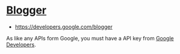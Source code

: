 # [Blogger](https://www.blogger.com)

* <https://developers.google.com/blogger>

As like any APIs form Google, you must have a API key from [Google Developers](https://developers.google.com/blogger/docs/3.0/using#auth).
